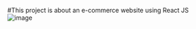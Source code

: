 #This project is about an e-commerce website using React JS  
![image](https://github.com/ganesh2925/ReactJS-Ecommerce/assets/127397778/2e7a63fb-a9b1-4047-ba4e-2fd59d9331f3)

